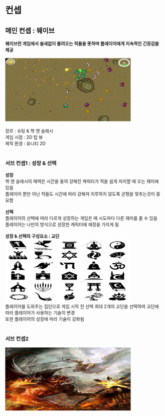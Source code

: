 # 컨셉
## 메인 컨셉 : 웨이브
**웨이브란 게임에서 쉴새없이 몰려오는 적들을 뜻하며 플레이어에게 지속적인 긴장감을 제공**<br/>
<br/>
<img src="./img/topview.jpg" width="400" height="200"><br/>
<br/>
장르 : 슈팅 & 핵 앤 슬래시<br/>
게임 시점 :  2D 탑 뷰<br/>
제작 환경 : 유니티 2D <br/>
<br/>
### 서브 컨셉1 : 성장 & 선택
**성장**<br/>
핵 앤 슬래시의 매력은 시간을 들여 강해진 캐릭터가 적을 쉽게 처지할 때 오는 재미에 있음<br/>
플레이어 뿐만 아닌 적들도 시간에 따라 강해져 지루하지 않도록 균형을 맞추는것이 중요함<br/>
<br/>
**선택**<br/>
플레이어의 선택에 따라 다르게 성장하는 게임은 매 시도마다 다른 재미를 줄 수 있음<br/>
플레이어는 나만의 방식으로 성장한 캐릭터에 애정을 가지게 됨 <br/>
<br/>
**성장 & 선택의 구성요소 : 교단**<br/>
<img src="./img/simbol.jpg" width="400" height="200"><br/>
플레이어를 도와주는 집단으로 게임 시작 전 선택 최대 2개의 교단을 선택하여 교단에 따라 플레이어가 사용하는 기술이 변경<br/>
또한 플레이어의 성장에 따라 기술이 강화됨<br/>
<br/>
### 서브 컨셉2
<img src="./img/angel.jpg" width="400" height="200"><br/>
